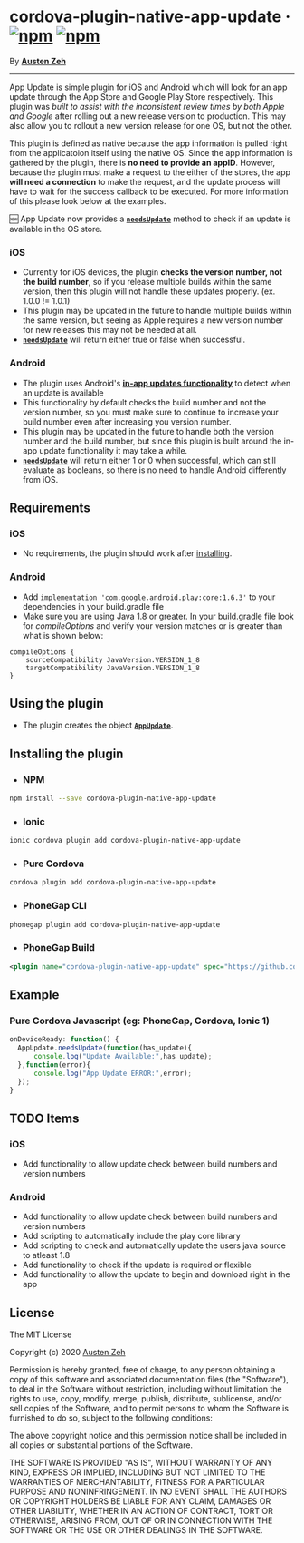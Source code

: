 cordova-plugin-native-app-update &middot; [![npm](https://img.shields.io/npm/dm/cordova-plugin-native-app-update.svg)]() [![npm](https://img.shields.io/npm/v/cordova-plugin-native-app-update.svg)]()
==============================================================================

By [**Austen Zeh**](https://www.linkedin.com/in/austen-zeh-20bb55128/)

------------------------------------------------------------------------------

App Update is simple plugin for iOS and Android which will look for an app update through the App Store and Google Play Store respectively. This plugin was *built to assist with the inconsistent review times by both Apple and Google* after rolling out a new release version to production. This may also allow you to rollout a new version release for one OS, but not the other.

This plugin is defined as native because the app information is pulled right from the applicatoion itself using the native OS. Since the app information is gathered by the plugin, there is **no need to provide an appID**. However, because the plugin must make a request to the either of the stores, the app **will need a connection** to make the request, and the update process will have to wait for the success callback to be executed. For more information of this please look below at the examples.

:new: App Update now provides a [__`needsUpdate`__](#example) method to check if an update is available in the OS store.

### iOS

- Currently for iOS devices, the plugin **checks the version number, not the build number**, so if you release multiple builds within the same version, then this plugin will not handle these updates properly. (ex. 1.0.0 != 1.0.1)
- This plugin may be updated in the future to handle multiple builds within the same version, but seeing as Apple requires a new version number for new releases this may not be needed at all.
- [__`needsUpdate`__](#example) will return either true or false when successful.

### Android

- The plugin uses Android's [**in-app updates functionality**](https://developer.android.com/guide/playcore/in-app-updates) to detect when an update is available
- This functionality by default checks the build number and not the version number, so you must make sure to continue to increase your build number even after increasing you version number.
- This plugin may be updated in the future to handle both the version number and the build number, but since this plugin is built around the in-app update functionality it may take a while.
- [__`needsUpdate`__](#example) will return either 1 or 0 when successful, which can still evaluate as booleans, so there is no need to handle Android differently from iOS.


## Requirements ##

### iOS

- No requirements, the plugin should work after [installing](#installing-the-plugin).

### Android

- Add ```implementation 'com.google.android.play:core:1.6.3'``` to your dependencies in your build.gradle file
- Make sure you are using Java 1.8 or greater. In your build.gradle file look for *compileOptions* and verify your version matches or is greater than what is shown below:
```
compileOptions {
    sourceCompatibility JavaVersion.VERSION_1_8
    targetCompatibility JavaVersion.VERSION_1_8
}
```

## Using the plugin ##

- The plugin creates the object [**`AppUpdate`**](#example).


## Installing the plugin ##

- ### NPM

```bash
npm install --save cordova-plugin-native-app-update
```

- ### Ionic

```bash
ionic cordova plugin add cordova-plugin-native-app-update
```

- ### Pure Cordova

```bash
cordova plugin add cordova-plugin-native-app-update
```

- ### PhoneGap CLI

```bash
phonegap plugin add cordova-plugin-native-app-update
```

- ### PhoneGap Build

```xml
<plugin name="cordova-plugin-native-app-update" spec="https://github.com/kungfu-king-betty/cordova-plugin-native-app-update.git" />
```


## Example ##

### Pure Cordova Javascript (eg: PhoneGap, Cordova, Ionic 1)
```javascript
onDeviceReady: function() {
  AppUpdate.needsUpdate(function(has_update){
      console.log("Update Available:",has_update);
  },function(error){
      console.log("App Update ERROR:",error);
  });
}
```


## TODO Items

### iOS

- Add functionality to allow update check between build numbers and version numbers

### Android

- Add functionality to allow update check between build numbers and version numbers
- Add scripting to automatically include the play core library
- Add scripting to check and automatically update the users java source to atleast 1.8
- Add functionality to check if the update is required or flexible
- Add functionality to allow the update to begin and download right in the app


## License ##

The MIT License

Copyright (c) 2020 [Austen Zeh](https://www.linkedin.com/in/austen-zeh-20bb55128/)

Permission is hereby granted, free of charge, to any person obtaining a copy
of this software and associated documentation files (the "Software"), to deal
in the Software without restriction, including without limitation the rights
to use, copy, modify, merge, publish, distribute, sublicense, and/or sell
copies of the Software, and to permit persons to whom the Software is
furnished to do so, subject to the following conditions:

The above copyright notice and this permission notice shall be included in
all copies or substantial portions of the Software.

THE SOFTWARE IS PROVIDED "AS IS", WITHOUT WARRANTY OF ANY KIND, EXPRESS OR
IMPLIED, INCLUDING BUT NOT LIMITED TO THE WARRANTIES OF MERCHANTABILITY,
FITNESS FOR A PARTICULAR PURPOSE AND NONINFRINGEMENT. IN NO EVENT SHALL THE
AUTHORS OR COPYRIGHT HOLDERS BE LIABLE FOR ANY CLAIM, DAMAGES OR OTHER
LIABILITY, WHETHER IN AN ACTION OF CONTRACT, TORT OR OTHERWISE, ARISING FROM,
OUT OF OR IN CONNECTION WITH THE SOFTWARE OR THE USE OR OTHER DEALINGS IN
THE SOFTWARE.
